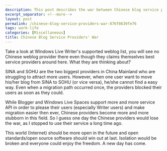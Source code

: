 ```yaml
---
description: This post describes the war between Chinese blog service providers.
excerpt_separator: <!--more-->
layout: post
permalink: /chinese-blog-service-providers-war-876f8639fe76
tags: work-life
categories: [Miscellaneous]
title: Chinese Blog Service Providers' War
---
```

Take a look at Windows Live Writer's supported weblog list, you will see no Chinese weblog provider there even though they claims themselves best service providers around here. What they are thinking about?

SINA and SOHU are the two biggest providers in China Mainland who are struggling to attract more users. However, when one user want to move his/her blog from SINA to SOHU (or vice versa), he/she cannot find a easy way. Even when a migration path occurred once, the providers blocked their users as soon as they could.

While Blogger and Windows Live Spaces support more and more service API in order to please their users (especially Writer users) and make migration easier then ever, Chinese providers become more and more stubborn in this field. So I guess one day the Chinese providers would lose the war, as I stopped to use their service a long time ago.

This world (Internet) should be more open in the future and open standards/open source software should win out at last. Isolation would be broken and everyone could enjoy the freedom. A new day has come.
<!--more-->